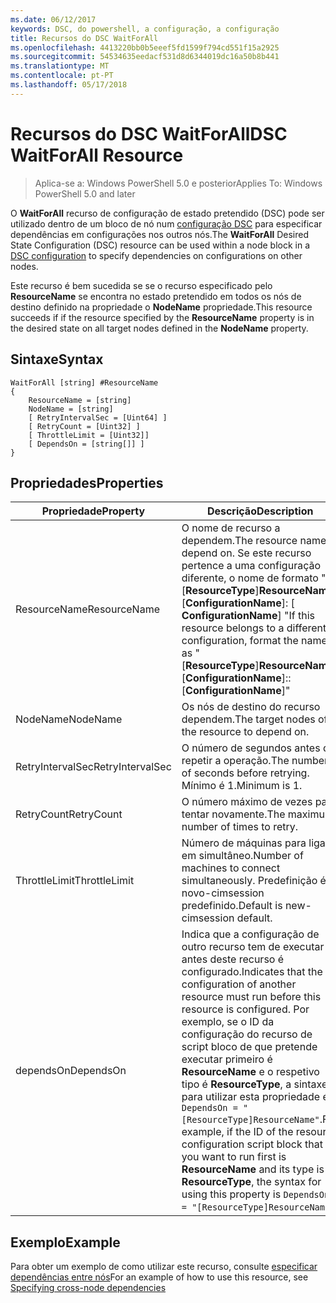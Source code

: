 ```yaml
---
ms.date: 06/12/2017
keywords: DSC, do powershell, a configuração, a configuração
title: Recursos do DSC WaitForAll
ms.openlocfilehash: 4413220bb0b5eeef5fd1599f794cd551f15a2925
ms.sourcegitcommit: 54534635eedacf531d8d6344019dc16a50b8b441
ms.translationtype: MT
ms.contentlocale: pt-PT
ms.lasthandoff: 05/17/2018
---
```

# <a name="dsc-waitforall-resource"></a><span data-ttu-id="e8818-103">Recursos do DSC WaitForAll</span><span class="sxs-lookup"><span data-stu-id="e8818-103">DSC WaitForAll Resource</span></span>

> <span data-ttu-id="e8818-104">Aplica-se a: Windows PowerShell 5.0 e posterior</span><span class="sxs-lookup"><span data-stu-id="e8818-104">Applies To: Windows PowerShell 5.0 and later</span></span>

<span data-ttu-id="e8818-105">O **WaitForAll** recurso de configuração de estado pretendido (DSC) pode ser utilizado dentro de um bloco de nó num [configuração DSC](configurations.md) para especificar dependências em configurações nos outros nós.</span><span class="sxs-lookup"><span data-stu-id="e8818-105">The **WaitForAll** Desired State Configuration (DSC) resource can be used within a node block in a [DSC configuration](configurations.md) to specify dependencies on configurations on other nodes.</span></span>

<span data-ttu-id="e8818-106">Este recurso é bem sucedida se se o recurso especificado pelo **ResourceName** se encontra no estado pretendido em todos os nós de destino definido na propriedade o **NodeName** propriedade.</span><span class="sxs-lookup"><span data-stu-id="e8818-106">This resource succeeds if if the resource specified by the **ResourceName** property is in the desired state on all target nodes defined in the **NodeName** property.</span></span>


## <a name="syntax"></a><span data-ttu-id="e8818-107">Sintaxe</span><span class="sxs-lookup"><span data-stu-id="e8818-107">Syntax</span></span>

```
WaitForAll [string] #ResourceName
{
    ResourceName = [string]
    NodeName = [string]
    [ RetryIntervalSec = [Uint64] ]
    [ RetryCount = [Uint32] ]
    [ ThrottleLimit = [Uint32]]
    [ DependsOn = [string[]] ]
}
```

## <a name="properties"></a><span data-ttu-id="e8818-108">Propriedades</span><span class="sxs-lookup"><span data-stu-id="e8818-108">Properties</span></span>

|  <span data-ttu-id="e8818-109">Propriedade</span><span class="sxs-lookup"><span data-stu-id="e8818-109">Property</span></span>  |  <span data-ttu-id="e8818-110">Descrição</span><span class="sxs-lookup"><span data-stu-id="e8818-110">Description</span></span>   |
|---|---|
| <span data-ttu-id="e8818-111">ResourceName</span><span class="sxs-lookup"><span data-stu-id="e8818-111">ResourceName</span></span>| <span data-ttu-id="e8818-112">O nome de recurso a dependem.</span><span class="sxs-lookup"><span data-stu-id="e8818-112">The resource name to depend on.</span></span> <span data-ttu-id="e8818-113">Se este recurso pertence a uma configuração diferente, o nome de formato "[__ResourceType__]__ResourceName__:: [__ConfigurationName__]: [ __ConfigurationName__] "</span><span class="sxs-lookup"><span data-stu-id="e8818-113">If this resource belongs to a different configuration, format the name as "[__ResourceType__]__ResourceName__::[__ConfigurationName__]::[__ConfigurationName__]"</span></span>|
| <span data-ttu-id="e8818-114">NodeName</span><span class="sxs-lookup"><span data-stu-id="e8818-114">NodeName</span></span>| <span data-ttu-id="e8818-115">Os nós de destino do recurso dependem.</span><span class="sxs-lookup"><span data-stu-id="e8818-115">The target nodes of the resource to depend on.</span></span>|
| <span data-ttu-id="e8818-116">RetryIntervalSec</span><span class="sxs-lookup"><span data-stu-id="e8818-116">RetryIntervalSec</span></span>| <span data-ttu-id="e8818-117">O número de segundos antes de repetir a operação.</span><span class="sxs-lookup"><span data-stu-id="e8818-117">The number of seconds before retrying.</span></span> <span data-ttu-id="e8818-118">Mínimo é 1.</span><span class="sxs-lookup"><span data-stu-id="e8818-118">Minimum is 1.</span></span>|
| <span data-ttu-id="e8818-119">RetryCount</span><span class="sxs-lookup"><span data-stu-id="e8818-119">RetryCount</span></span>| <span data-ttu-id="e8818-120">O número máximo de vezes para tentar novamente.</span><span class="sxs-lookup"><span data-stu-id="e8818-120">The maximum number of times to retry.</span></span>|
| <span data-ttu-id="e8818-121">ThrottleLimit</span><span class="sxs-lookup"><span data-stu-id="e8818-121">ThrottleLimit</span></span>| <span data-ttu-id="e8818-122">Número de máquinas para ligar em simultâneo.</span><span class="sxs-lookup"><span data-stu-id="e8818-122">Number of machines to connect simultaneously.</span></span> <span data-ttu-id="e8818-123">Predefinição é novo-cimsession predefinido.</span><span class="sxs-lookup"><span data-stu-id="e8818-123">Default is new-cimsession default.</span></span>|
| <span data-ttu-id="e8818-124">dependsOn</span><span class="sxs-lookup"><span data-stu-id="e8818-124">DependsOn</span></span> | <span data-ttu-id="e8818-125">Indica que a configuração de outro recurso tem de executar antes deste recurso é configurado.</span><span class="sxs-lookup"><span data-stu-id="e8818-125">Indicates that the configuration of another resource must run before this resource is configured.</span></span> <span data-ttu-id="e8818-126">Por exemplo, se o ID da configuração do recurso de script bloco de que pretende executar primeiro é __ResourceName__ e o respetivo tipo é __ResourceType__, a sintaxe para utilizar esta propriedade é `DependsOn = "[ResourceType]ResourceName"`.</span><span class="sxs-lookup"><span data-stu-id="e8818-126">For example, if the ID of the resource configuration script block that you want to run first is __ResourceName__ and its type is __ResourceType__, the syntax for using this property is `DependsOn = "[ResourceType]ResourceName"`.</span></span>|


## <a name="example"></a><span data-ttu-id="e8818-127">Exemplo</span><span class="sxs-lookup"><span data-stu-id="e8818-127">Example</span></span>

<span data-ttu-id="e8818-128">Para obter um exemplo de como utilizar este recurso, consulte [especificar dependências entre nós](crossNodeDependencies.md)</span><span class="sxs-lookup"><span data-stu-id="e8818-128">For an example of how to use this resource, see [Specifying cross-node dependencies](crossNodeDependencies.md)</span></span>